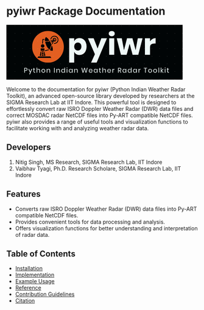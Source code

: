 # pyiwr Package Documentation
![pyiwr](images/pyiwr.png)

Welcome to the documentation for pyiwr (Python Indian Weather Radar Toolkit), an advanced open-source library developed by researchers at the SIGMA Research Lab at IIT Indore. This powerful tool is designed to effortlessly convert raw ISRO Doppler Weather Radar (DWR) data files and correct MOSDAC radar NetCDF files into Py-ART compatible NetCDF files. pyiwr also provides a range of useful tools and visualization functions to facilitate working with and analyzing weather radar data.

## Developers
1. Nitig Singh, MS Research, SIGMA Research Lab, IIT Indore
2. Vaibhav Tyagi, Ph.D. Research Scholare, SIGMA Research Lab, IIT Indore

## Features

- Converts raw ISRO Doppler Weather Radar (DWR) data files into Py-ART compatible NetCDF files.
- Provides convenient tools for data processing and analysis.
- Offers visualization functions for better understanding and interpretation of radar data.

## Table of Contents
- [Installation](installation.md)
- [Implementation](usage.md)
- [Example Usage](example.md)
- [Reference](Reference.md)
- [Contribution Guidelines](contribution.md)
- [Citation](citation.md)


